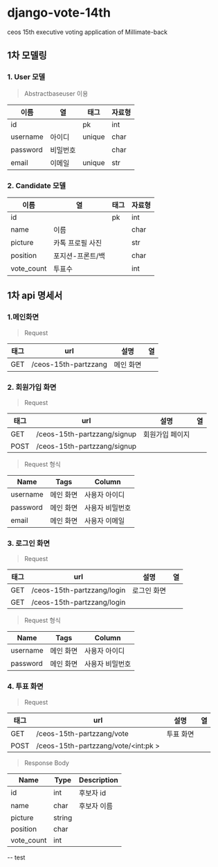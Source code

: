 # django-vote-14th
ceos 15th executive voting application of Millimate-back 

## 1차 모델링

### 1. User 모델
> Abstractbaseuser 이용

|이름|열|태그|자료형|
|---|---|---|---|
|id| |pk|int|
|username|아이디|unique|char|
|password|비밀번호| |char|
|email|이메일|unique|str|


### 2. Candidate 모델

|이름|열|태그|자료형|
|---|---|---|---|
|id| |pk|int|
|name|이름| |char|
|picture|카톡 프로필 사진| |str|
|position|포지션-프론트/백| |char|
|vote_count|투표수| |int|




## 1차 api 명세서

### 1.메인화면   
> Request

|태그|url|설명|열|
|---|---|---|---|
|GET|/ceos-15th-partzzang|메인 화면||





### 2. 회원가입 화면   
> Request   

   
|태그|url|설명|열|
|---|---|---|---|
|GET|/ceos-15th-partzzang/signup|회원가입 페이지||
|POST|/ceos-15th-partzzang/signup|||
 


> Request 형식

|Name|Tags|Column|
|---|---|---|
|username|메인 화면|사용자 아이디|
|password|메인 화면|사용자 비밀번호|
|email|메인 화면|사용자 이메일|




### 3. 로그인 화면
>Request

|태그|url|설명|열|
|---|---|---|---|
|GET|/ceos-15th-partzzang/login|로그인 화면||
|GET|/ceos-15th-partzzang/login|||


> Request 형식

|Name|Tags|Column|
|---|---|---|
|username|메인 화면|사용자 아이디|
|password|메인 화면|사용자 비밀번호|




### 4. 투표 화면
> Request

|태그|url|설명|열|
|---|---|---|---|
|GET|/ceos-15th-partzzang/vote|투표 화면||
|POST|/ceos-15th-partzzang/vote/<int:pk >|||


> Response Body

|Name|Type|Description|
|---|---|---|
|id|int|후보자 id|
|name|char|후보자 이름|
|picture|string||
|position|char||
|vote_count|int||

--
test
